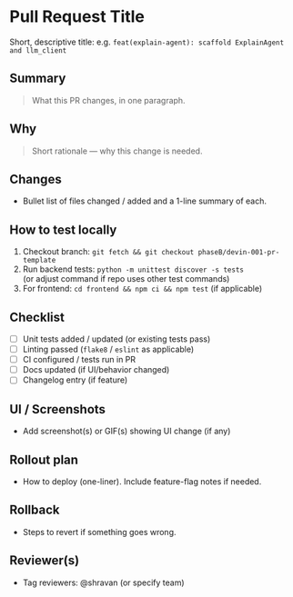 # Pull Request Title
Short, descriptive title: e.g. `feat(explain-agent): scaffold ExplainAgent and llm_client`

## Summary
> What this PR changes, in one paragraph.

## Why
> Short rationale — why this change is needed.

## Changes
- Bullet list of files changed / added and a 1-line summary of each.

## How to test locally
1. Checkout branch: `git fetch && git checkout phaseB/devin-001-pr-template`
2. Run backend tests: `python -m unittest discover -s tests`  
   (or adjust command if repo uses other test commands)
3. For frontend: `cd frontend && npm ci && npm test` (if applicable)

## Checklist
- [ ] Unit tests added / updated (or existing tests pass)
- [ ] Linting passed (`flake8` / `eslint` as applicable)
- [ ] CI configured / tests run in PR
- [ ] Docs updated (if UI/behavior changed)
- [ ] Changelog entry (if feature)

## UI / Screenshots
- Add screenshot(s) or GIF(s) showing UI change (if any)

## Rollout plan
- How to deploy (one-liner). Include feature-flag notes if needed.

## Rollback
- Steps to revert if something goes wrong.

## Reviewer(s)
- Tag reviewers: @shravan (or specify team)
